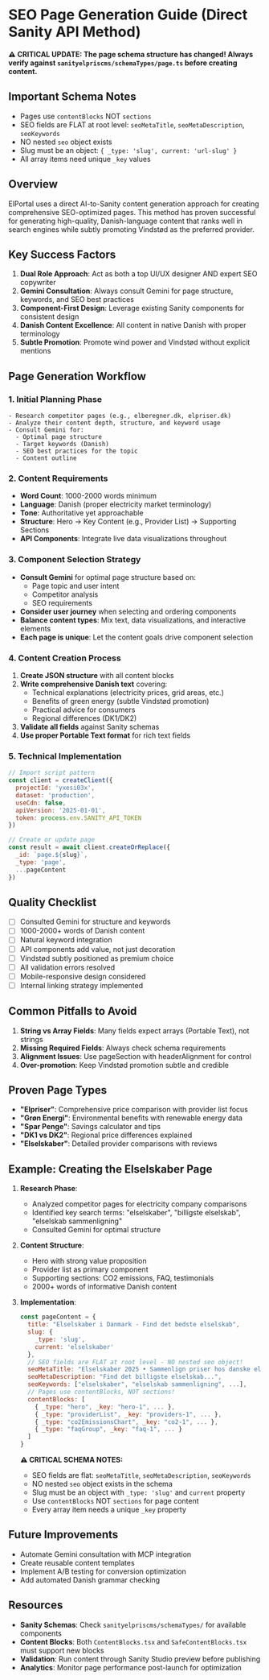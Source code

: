 # SEO Page Generation Guide (Direct Sanity API Method)

**⚠️ CRITICAL UPDATE: The page schema structure has changed! Always verify against `sanityelpriscms/schemaTypes/page.ts` before creating content.**

## Important Schema Notes

- Pages use `contentBlocks` NOT `sections`
- SEO fields are FLAT at root level: `seoMetaTitle`, `seoMetaDescription`, `seoKeywords`
- NO nested `seo` object exists
- Slug must be an object: `{ _type: 'slug', current: 'url-slug' }`
- All array items need unique `_key` values

## Overview

ElPortal uses a direct AI-to-Sanity content generation approach for creating comprehensive SEO-optimized pages. This method has proven successful for generating high-quality, Danish-language content that ranks well in search engines while subtly promoting Vindstød as the preferred provider.

## Key Success Factors

1. **Dual Role Approach**: Act as both a top UI/UX designer AND expert SEO copywriter
2. **Gemini Consultation**: Always consult Gemini for page structure, keywords, and SEO best practices
3. **Component-First Design**: Leverage existing Sanity components for consistent design
4. **Danish Content Excellence**: All content in native Danish with proper terminology
5. **Subtle Promotion**: Promote wind power and Vindstød without explicit mentions

## Page Generation Workflow

### 1. Initial Planning Phase

```
- Research competitor pages (e.g., elberegner.dk, elpriser.dk)
- Analyze their content depth, structure, and keyword usage
- Consult Gemini for:
  - Optimal page structure
  - Target keywords (Danish)
  - SEO best practices for the topic
  - Content outline
```

### 2. Content Requirements

- **Word Count**: 1000-2000 words minimum
- **Language**: Danish (proper electricity market terminology)
- **Tone**: Authoritative yet approachable
- **Structure**: Hero → Key Content (e.g., Provider List) → Supporting Sections
- **API Components**: Integrate live data visualizations throughout

### 3. Component Selection Strategy

- **Consult Gemini** for optimal page structure based on:
  - Page topic and user intent
  - Competitor analysis
  - SEO requirements
- **Consider user journey** when selecting and ordering components
- **Balance content types**: Mix text, data visualizations, and interactive elements
- **Each page is unique**: Let the content goals drive component selection

### 4. Content Creation Process

1. **Create JSON structure** with all content blocks
2. **Write comprehensive Danish text** covering:
   - Technical explanations (electricity prices, grid areas, etc.)
   - Benefits of green energy (subtle Vindstød promotion)
   - Practical advice for consumers
   - Regional differences (DK1/DK2)
3. **Validate all fields** against Sanity schemas
4. **Use proper Portable Text format** for rich text fields

### 5. Technical Implementation

```javascript
// Import script pattern
const client = createClient({
  projectId: 'yxesi03x',
  dataset: 'production',
  useCdn: false,
  apiVersion: '2025-01-01',
  token: process.env.SANITY_API_TOKEN
})

// Create or update page
const result = await client.createOrReplace({
  _id: `page.${slug}`,
  _type: 'page',
  ...pageContent
})
```

## Quality Checklist

- [ ] Consulted Gemini for structure and keywords
- [ ] 1000-2000+ words of Danish content
- [ ] Natural keyword integration
- [ ] API components add value, not just decoration
- [ ] Vindstød subtly positioned as premium choice
- [ ] All validation errors resolved
- [ ] Mobile-responsive design considered
- [ ] Internal linking strategy implemented

## Common Pitfalls to Avoid

1. **String vs Array Fields**: Many fields expect arrays (Portable Text), not strings
2. **Missing Required Fields**: Always check schema requirements
3. **Alignment Issues**: Use pageSection with headerAlignment for control
4. **Over-promotion**: Keep Vindstød promotion subtle and credible

## Proven Page Types

- **"Elpriser"**: Comprehensive price comparison with provider list focus
- **"Grøn Energi"**: Environmental benefits with renewable energy data
- **"Spar Penge"**: Savings calculator and tips
- **"DK1 vs DK2"**: Regional price differences explained
- **"Elselskaber"**: Detailed provider comparisons with reviews

## Example: Creating the Elselskaber Page

1. **Research Phase**:
   - Analyzed competitor pages for electricity company comparisons
   - Identified key search terms: "elselskaber", "billigste elselskab", "elselskab sammenligning"
   - Consulted Gemini for optimal structure

2. **Content Structure**:
   - Hero with strong value proposition
   - Provider list as primary component
   - Supporting sections: CO2 emissions, FAQ, testimonials
   - 2000+ words of informative Danish content

3. **Implementation**:
   ```javascript
   const pageContent = {
     title: "Elselskaber i Danmark - Find det bedste elselskab",
     slug: {
       _type: 'slug',
       current: 'elselskaber'
     },
     // SEO fields are FLAT at root level - NO nested seo object!
     seoMetaTitle: "Elselskaber 2025 • Sammenlign priser hos danske elselskaber",
     seoMetaDescription: "Find det billigste elselskab...",
     seoKeywords: ["elselskaber", "elselskab sammenligning", ...],
     // Pages use contentBlocks, NOT sections!
     contentBlocks: [
       { _type: "hero", _key: "hero-1", ... },
       { _type: "providerList", _key: "providers-1", ... },
       { _type: "co2EmissionsChart", _key: "co2-1", ... },
       { _type: "faqGroup", _key: "faq-1", ... }
     ]
   }
   ```
   
   **⚠️ CRITICAL SCHEMA NOTES:**
   - SEO fields are flat: `seoMetaTitle`, `seoMetaDescription`, `seoKeywords`
   - NO nested `seo` object exists in the schema
   - Slug must be an object with `_type: 'slug'` and `current` property
   - Use `contentBlocks` NOT `sections` for page content
   - Every array item needs a unique `_key` property

## Future Improvements

- Automate Gemini consultation with MCP integration
- Create reusable content templates
- Implement A/B testing for conversion optimization
- Add automated Danish grammar checking

## Resources

- **Sanity Schemas**: Check `sanityelpriscms/schemaTypes/` for available components
- **Content Blocks**: Both `ContentBlocks.tsx` and `SafeContentBlocks.tsx` must support new blocks
- **Validation**: Run content through Sanity Studio preview before publishing
- **Analytics**: Monitor page performance post-launch for optimization